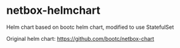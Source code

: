 # netbox-helmchart
Helm chart based on bootc helm chart, modified to use StatefulSet

Original helm chart:
https://github.com/bootc/netbox-chart
